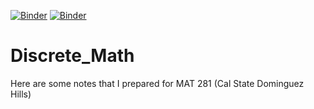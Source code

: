 [![Binder](https://mybinder.org/badge_logo.svg)](https://mybinder.org/v2/gh/wypong/Discrete_Math/HEAD)
[![Binder](https://mybinder.org/badge_logo.svg)](https://mybinder.org/v2/gh/wypong/DiscreteMath/main?filepath=Sets.ipynb)
# Discrete_Math
Here are some notes that I prepared for MAT 281 (Cal State Dominguez Hills)
